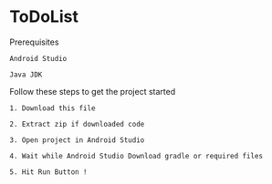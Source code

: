 # ToDoList

Prerequisites

    Android Studio
    
    Java JDK
    
Follow these steps to get the project started

    1. Download this file
    
    2. Extract zip if downloaded code
    
    3. Open project in Android Studio
    
    4. Wait while Android Studio Download gradle or required files
    
    5. Hit Run Button !

